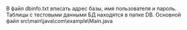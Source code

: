 В файл dbinfo.txt вписать адрес базы, имя пользователя и пароль.
Таблицы с тестовыми данными БД находятся в папке DB.
Основной файл src\main\java\com\example\Main.java

